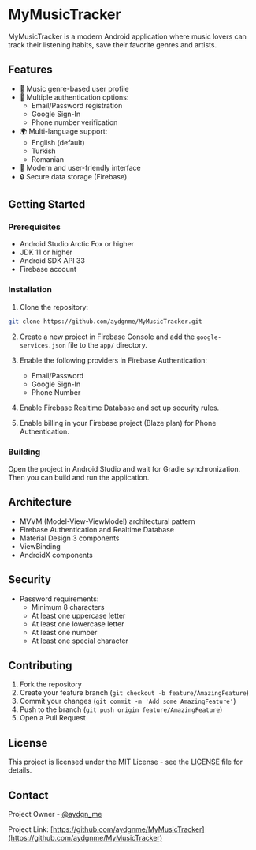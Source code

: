 # MyMusicTracker

MyMusicTracker is a modern Android application where music lovers can track their listening habits, save their favorite genres and artists.

## Features

- 🎵 Music genre-based user profile
- 🔐 Multiple authentication options:
  - Email/Password registration
  - Google Sign-In
  - Phone number verification
- 🌍 Multi-language support:
  - English (default)
  - Turkish
  - Romanian
- 🎨 Modern and user-friendly interface
- 🔒 Secure data storage (Firebase)

## Getting Started

### Prerequisites

- Android Studio Arctic Fox or higher
- JDK 11 or higher
- Android SDK API 33
- Firebase account

### Installation

1. Clone the repository:
```bash
git clone https://github.com/aydgnme/MyMusicTracker.git
```

2. Create a new project in Firebase Console and add the `google-services.json` file to the `app/` directory.

3. Enable the following providers in Firebase Authentication:
   - Email/Password
   - Google Sign-In
   - Phone Number

4. Enable Firebase Realtime Database and set up security rules.

5. Enable billing in your Firebase project (Blaze plan) for Phone Authentication.

### Building

Open the project in Android Studio and wait for Gradle synchronization. Then you can build and run the application.

## Architecture

- MVVM (Model-View-ViewModel) architectural pattern
- Firebase Authentication and Realtime Database
- Material Design 3 components
- ViewBinding
- AndroidX components

## Security

- Password requirements:
  - Minimum 8 characters
  - At least one uppercase letter
  - At least one lowercase letter
  - At least one number
  - At least one special character

## Contributing

1. Fork the repository
2. Create your feature branch (`git checkout -b feature/AmazingFeature`)
3. Commit your changes (`git commit -m 'Add some AmazingFeature'`)
4. Push to the branch (`git push origin feature/AmazingFeature`)
5. Open a Pull Request

## License

This project is licensed under the MIT License - see the [LICENSE](LICENSE) file for details.

## Contact

Project Owner - [@aydgn_me](https://twitter.com/aydgn_me)

Project Link: [https://github.com/aydgnme/MyMusicTracker](https://github.com/aydgnme/MyMusicTracker) 
